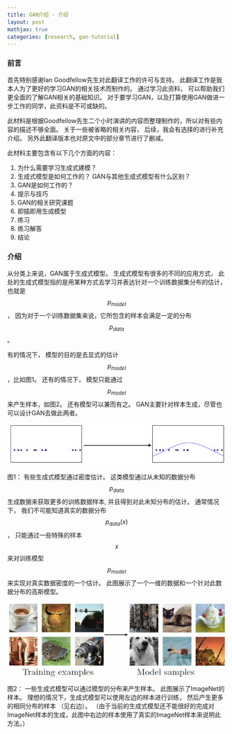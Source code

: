 ```yaml
---
title: GAN介绍 - 介绍
layout: post
mathjax: true
categories: [research, gan-tutorial]
---
```


### 前言

首先特别感谢Ian Goodfellow先生对此翻译工作的许可与支持。 
此翻译工作是我本人为了更好的学习GAN的相关技术而制作的。
通过学习此资料， 可以帮助我们更全面的了解GAN相关的基础知识。 
对于要学习GAN，以及打算使用GAN做进一步工作的同学，此资料是不可或缺的。

此材料是根据Goodfellow先生二个小时演讲的内容而整理制作的，所以对有些内容的描述不够全面。
关于一些被省略的相关内容， 后续，我会有选择的进行补充介绍。 
另外此翻译版本也对原文中的部分章节进行了删减。

此材料主要包含有以下几个方面的内容：

1. 为什么需要学习生成式建模？
2. 生成式模型是如何工作的？ GAN与其他生成式模型有什么区别？
3. GAN是如何工作的？
4. 提示与技巧
5. GAN的相关研究课题
6. 即插即用生成模型
7. 练习
8. 练习解答
9. 结论

### 介绍 
从分类上来说，GAN属于生成式模型。 生成式模型有很多的不同的应用方式， 此处的生成式模型指的是用某种方式去学习并表达针对一个训练数据集分布的估计，也就是 $$p_{model}$$， 因为对于一个训练数据集来说，它所包含的样本会满足一定的分布 $$p_{data}$$。

有的情况下， 模型的目的是去显式的估计$$p_{model}$$，比如图1。 
还有的情况下， 模型只能通过 $$p_{model}$$ 来产生样本，如图2。 
还有模型可以兼而有之。 GAN主要针对样本生成，尽管也可以设计GAN去做此两者。

![Figure 1](/images/201704/28/fig01.png)

图1： 有些生成式模型通过密度估计。 这类模型通过从未知的数据分布 $$p_{data}$$ 生成数据来获取更多的训练数据样本, 并且得到对此未知分布的估计。 通常情况下， 我们不可能知道真实的数据分布 $$p_{data}(x)$$， 只能通过一些特殊的样本 $$x$$ 来对训练模型 $$p_{model}$$ 来实现对真实数据密度的一个估计。 
此图展示了一个一维的数据和一个针对此数据分布的高斯模型。

![Figure 2](/images/201704/28/fig02.png)

图2： 一些生成式模型可以通过模型的分布来产生样本。 此图展示了ImageNet的样本。 理想的情况下，生成式模型可以使用左边的样本进行训练， 然后产生更多的相同分布的样本 （见右边）。 （由于当前的生成式模型还不能很好的完成对ImageNet样本的生成，此图中右边的样本使用了真实的ImageNet样本来说明此方法。）
